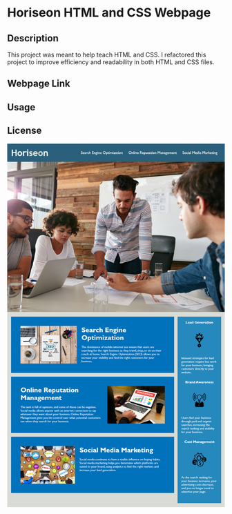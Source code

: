 # Horiseon HTML and CSS Webpage

## Description

This project was meant to help teach HTML and CSS. I refactored this project to improve efficiency and readability in both HTML and CSS files.

## Webpage Link

## Usage

## License

![The Horiseon webpage includes a navigation bar, a header image, and cards with text and images at the bottom of the page.](./assets/images/01-html-css-git-homework-demo.png)